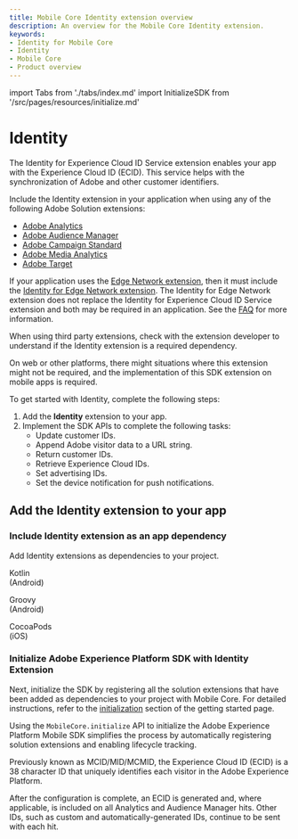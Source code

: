 ```yaml
---
title: Mobile Core Identity extension overview
description: An overview for the Mobile Core Identity extension.
keywords:
- Identity for Mobile Core
- Identity
- Mobile Core
- Product overview
---
```


import Tabs from './tabs/index.md'
import InitializeSDK from '/src/pages/resources/initialize.md'

# Identity

The Identity for Experience Cloud ID Service extension enables your app with the Experience Cloud ID (ECID). This service helps with the synchronization of Adobe and other customer identifiers.

Include the Identity extension in your application when using any of the following Adobe Solution extensions:

   * [Adobe Analytics](../../../../solution/adobe-analytics/index.md)
   * [Adobe Audience Manager](../../../../solution/adobe-audience-manager/index.md)
   * [Adobe Campaign Standard](../../../../solution/adobe-campaign-standard/index.md)
   * [Adobe Media Analytics](../../../../solution/adobe-media-analytics/index.md)
   * [Adobe Target](../../../../solution/adobe-target/index.md)

If your application uses the [Edge Network extension](../../../../edge/edge-network/index.md), then it must include the [Identity for Edge Network extension](../../../../edge/identity-for-edge-network/index.md). The Identity for Edge Network extension does not replace the Identity for Experience Cloud ID Service extension and both may be required in an application. See the [FAQ](../../../../edge/identity-for-edge-network/faq.md) for more information.

When using third party extensions, check with the extension developer to understand if the Identity extension is a required dependency.

<InlineAlert variant="warning" slots="text"/>

On web or other platforms, there might situations where this extension might not be required, and the implementation of this SDK extension on mobile apps is required.

To get started with Identity, complete the following steps:

1. Add the **Identity** extension to your app.
2. Implement the SDK APIs to complete the following tasks:
   * Update customer IDs.
   * Append Adobe visitor data to a URL string.
   * Return customer IDs.
   * Retrieve Experience Cloud IDs.
   * Set advertising IDs.
   * Set the device notification for push notifications.

## Add the Identity extension to your app

### Include Identity extension as an app dependency

Add Identity extensions as dependencies to your project.

<TabsBlock orientation="horizontal" slots="heading, content" repeat="3"/>

Kotlin<br/>(Android)

<Tabs query="platform=android-kotlin&task=add"/>

Groovy<br/>(Android)

<Tabs query="platform=android-groovy&task=add"/>

CocoaPods<br/>(iOS)

<Tabs query="platform=ios-pods&task=add"/>

### Initialize Adobe Experience Platform SDK with Identity Extension

Next, initialize the SDK by registering all the solution extensions that have been added as dependencies to your project with Mobile Core. For detailed instructions, refer to the [initialization](/src/pages/home/getting-started/get-the-sdk/#2-add-initialization-code) section of the getting started page.

Using the `MobileCore.initialize` API to initialize the Adobe Experience Platform Mobile SDK simplifies the process by automatically registering solution extensions and enabling lifecycle tracking.

<InitializeSDK query="componentClass=TabsBlock"/>

<InlineAlert variant="info" slots="text"/>

Previously known as MCID/MID/MCMID, the Experience Cloud ID (ECID) is a 38 character ID that uniquely identifies each visitor in the Adobe Experience Platform.

After the configuration is complete, an ECID is generated and, where applicable, is included on all Analytics and Audience Manager hits. Other IDs, such as custom and automatically-generated IDs, continue to be sent with each hit.
